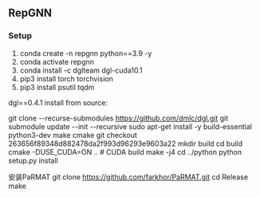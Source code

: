 ## RepGNN

### Setup
1. conda create -n repgnn python==3.9 -y
2. conda activate repgnn
3. conda install -c dglteam dgl-cuda10.1
4. pip3 install torch torchvision
5. pip3 install psutil tqdm 

dgl==0.4.1 install from source:

git clone --recurse-submodules https://github.com/dmlc/dgl.git
git submodule update --init --recursive
sudo apt-get install -y build-essential python3-dev make cmake
git checkout 263656f89348d882478da2f993d96293e9603a22
mkdir build
cd build
cmake -DUSE_CUDA=ON .. # CUDA build
make -j4
cd ../python
python setup.py install

安装PaRMAT
git clone https://github.com/farkhor/PaRMAT.git
cd Release
make
